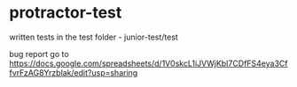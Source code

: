 # protractor-test
written tests in the test folder - junior-test/test

bug report go to https://docs.google.com/spreadsheets/d/1V0skcL1iJVWjKbI7CDfFS4eya3CffvrFzAG8Yrzblak/edit?usp=sharing
